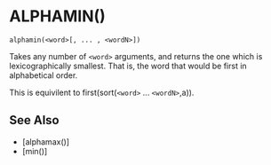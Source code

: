 # ALPHAMIN()
`alphamin(<word>[, ... , <wordN>])`

  Takes any number of `<word>` arguments, and returns the one which is lexicographically smallest. That is, the word that would be first in alphabetical order.

  This is equivilent to first(sort(`<word>` ... `<wordN>`,a)).


## See Also
- [alphamax()]
- [min()]

